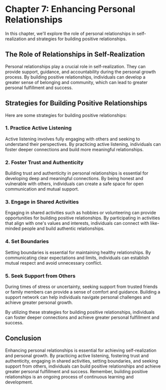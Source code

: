 Chapter 7: Enhancing Personal Relationships
===========================================

In this chapter, we'll explore the role of personal relationships in self-realization and strategies for building positive relationships.

The Role of Relationships in Self-Realization
---------------------------------------------

Personal relationships play a crucial role in self-realization. They can provide support, guidance, and accountability during the personal growth process. By building positive relationships, individuals can develop a greater sense of belonging and community, which can lead to greater personal fulfillment and success.

Strategies for Building Positive Relationships
----------------------------------------------

Here are some strategies for building positive relationships:

### 1. Practice Active Listening

Active listening involves fully engaging with others and seeking to understand their perspectives. By practicing active listening, individuals can foster deeper connections and build more meaningful relationships.

### 2. Foster Trust and Authenticity

Building trust and authenticity in personal relationships is essential for developing deep and meaningful connections. By being honest and vulnerable with others, individuals can create a safe space for open communication and mutual support.

### 3. Engage in Shared Activities

Engaging in shared activities such as hobbies or volunteering can provide opportunities for building positive relationships. By participating in activities that align with one's values and interests, individuals can connect with like-minded people and build authentic relationships.

### 4. Set Boundaries

Setting boundaries is essential for maintaining healthy relationships. By communicating clear expectations and limits, individuals can establish mutual respect and avoid unnecessary conflict.

### 5. Seek Support from Others

During times of stress or uncertainty, seeking support from trusted friends or family members can provide a sense of comfort and guidance. Building a support network can help individuals navigate personal challenges and achieve greater personal growth.

By utilizing these strategies for building positive relationships, individuals can foster deeper connections and achieve greater personal fulfillment and success.

Conclusion
----------

Enhancing personal relationships is essential for achieving self-realization and personal growth. By practicing active listening, fostering trust and authenticity, engaging in shared activities, setting boundaries, and seeking support from others, individuals can build positive relationships and achieve greater personal fulfillment and success. Remember, building positive relationships is an ongoing process of continuous learning and development.
